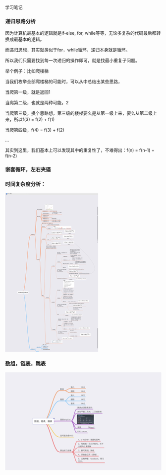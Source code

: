 学习笔记

### 递归思路分析

因为计算机最基本的逻辑就是if-else, for, while等等，无论多复杂的代码最后都转换成最基本的逻辑。

而递归思想，其实就类似于for，while循环，递归本身就是循环。

所以我们只需要找到每一次递归的操作即可，就是找最小重复子问题。

举个例子：比如爬楼梯

 当我们枚举全部爬楼梯的可能时，可以从中总结出某些思路，

当爬第一级，就是返回1

当爬第二级，也就是两种可能，2

当爬第三级，换个思路想，第三级的楼梯要么是从第一级上来，要么从第二级上来，所以f(3) = f(2) + f(1)

当爬第四级，f(4) = f(3) + f(2)

...

其实到这里，我们基本上可以发现其中的重复性了，不难得出：f(n) = f(n-1) + f(n-2)



### 嵌套循环，左右夹逼



### 时间复杂度分析：
<img src="./complexity.jpg" alt="complexity" style="zoom:50%;" />


### 数组，链表，跳表

<img src="./ArrayAndList.jpg" alt="ArrayAndList" style="zoom:50%;" />


